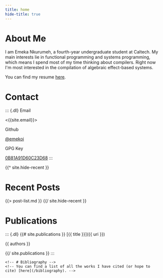 ```yaml
---
title: home
hide-title: true
---
```


# About Me
I am Emeka Nkurumeh, a fourth-year undergraduate student at Caltech. My main interests lie in functional programming and systems programming, which means I spend most of my time thinking about compilers. Right now I'm most interested in the compilation of algebraic effect-based systems.

You can find my resume [here](/static/resume.pdf).

# Contact

::: {.dl}
Email

<{{site.email}}>

Github

[@emekoi]({{site.git}})

GPG Key

[0B81A91D60C23D68](/static/0B81A91D60C23D68.asc)
:::

{{^ site.hide-recent }}
# Recent Posts
{{> post-list.md }}
{{/ site.hide-recent }}

# Publications

::: {.dl}
{{# site.publications }}
[{{ title }}]({{ uri }})

{{ authors }}

{{/ site.publications }}
:::

```{=raw}
<!-- # Bibliography -->
<!-- You can find a list of all the works I have cited (or hope to cite) [here](/bibliography). -->
```
